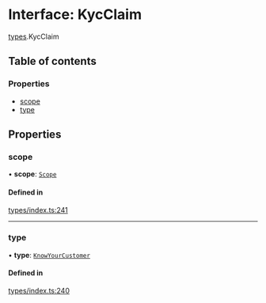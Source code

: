 # Interface: KycClaim

[types](../wiki/types).KycClaim

## Table of contents

### Properties

- [scope](../wiki/types.KycClaim#scope)
- [type](../wiki/types.KycClaim#type)

## Properties

### scope

• **scope**: [`Scope`](../wiki/types.Scope)

#### Defined in

[types/index.ts:241](https://github.com/PolymeshAssociation/polymesh-sdk/blob/16e8c2ca/src/types/index.ts#L241)

___

### type

• **type**: [`KnowYourCustomer`](../wiki/types.ClaimType#knowyourcustomer)

#### Defined in

[types/index.ts:240](https://github.com/PolymeshAssociation/polymesh-sdk/blob/16e8c2ca/src/types/index.ts#L240)
